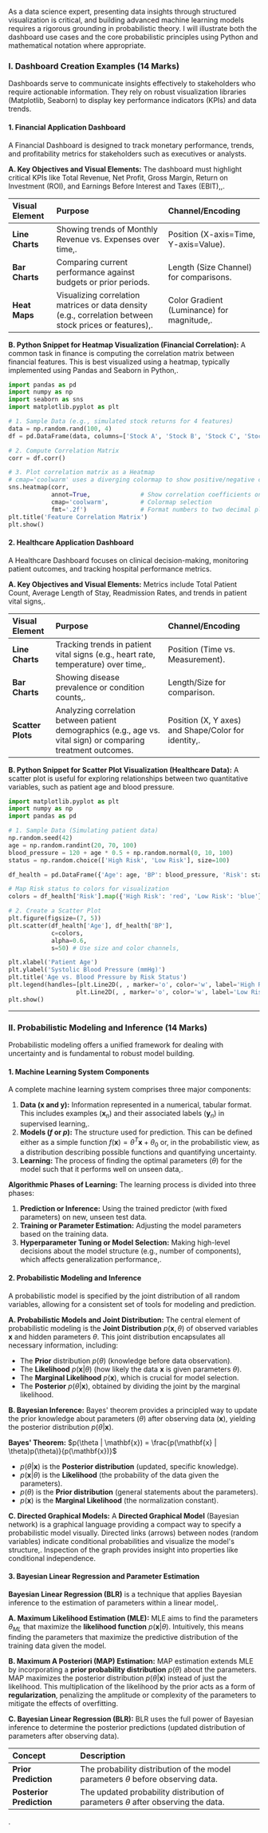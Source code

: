 As a data science expert, presenting data insights through structured visualization is critical, and building advanced machine learning models requires a rigorous grounding in probabilistic theory. I will illustrate both the dashboard use cases and the core probabilistic principles using Python and mathematical notation where appropriate.

### I. Dashboard Creation Examples (14 Marks)

Dashboards serve to communicate insights effectively to stakeholders who require actionable information. They rely on robust visualization libraries (Matplotlib, Seaborn) to display key performance indicators (KPIs) and data trends.

#### 1. Financial Application Dashboard

A Financial Dashboard is designed to track monetary performance, trends, and profitability metrics for stakeholders such as executives or analysts.

**A. Key Objectives and Visual Elements:**
The dashboard must highlight critical KPIs like Total Revenue, Net Profit, Gross Margin, Return on Investment (ROI), and Earnings Before Interest and Taxes (EBIT),,.

| Visual Element | Purpose | Channel/Encoding |
| :--- | :--- | :--- |
| **Line Charts** | Showing trends of Monthly Revenue vs. Expenses over time,. | Position (X-axis=Time, Y-axis=Value). |
| **Bar Charts** | Comparing current performance against budgets or prior periods. | Length (Size Channel) for comparisons. |
| **Heat Maps** | Visualizing correlation matrices or data density (e.g., correlation between stock prices or features),. | Color Gradient (Luminance) for magnitude,. |

**B. Python Snippet for Heatmap Visualization (Financial Correlation):**
A common task in finance is computing the correlation matrix between financial features. This is best visualized using a heatmap, typically implemented using Pandas and Seaborn in Python,.

```python
import pandas as pd
import numpy as np
import seaborn as sns
import matplotlib.pyplot as plt

# 1. Sample Data (e.g., simulated stock returns for 4 features)
data = np.random.rand(100, 4) 
df = pd.DataFrame(data, columns=['Stock A', 'Stock B', 'Stock C', 'Stock D'])

# 2. Compute Correlation Matrix
corr = df.corr()

# 3. Plot correlation matrix as a Heatmap
# cmap='coolwarm' uses a diverging colormap to show positive/negative correlation
sns.heatmap(corr, 
            annot=True,              # Show correlation coefficients on the map
            cmap='coolwarm',         # Colormap selection
            fmt='.2f')               # Format numbers to two decimal places
plt.title('Feature Correlation Matrix')
plt.show()
```

#### 2. Healthcare Application Dashboard

A Healthcare Dashboard focuses on clinical decision-making, monitoring patient outcomes, and tracking hospital performance metrics.

**A. Key Objectives and Visual Elements:**
Metrics include Total Patient Count, Average Length of Stay, Readmission Rates, and trends in patient vital signs,.

| Visual Element | Purpose | Channel/Encoding |
| :--- | :--- | :--- |
| **Line Charts** | Tracking trends in patient vital signs (e.g., heart rate, temperature) over time,. | Position (Time vs. Measurement). |
| **Bar Charts** | Showing disease prevalence or condition counts,. | Length/Size for comparison. |
| **Scatter Plots** | Analyzing correlation between patient demographics (e.g., age vs. vital sign) or comparing treatment outcomes. | Position (X, Y axes) and Shape/Color for identity,. |

**B. Python Snippet for Scatter Plot Visualization (Healthcare Data):**
A scatter plot is useful for exploring relationships between two quantitative variables, such as patient age and blood pressure.

```python
import matplotlib.pyplot as plt
import numpy as np
import pandas as pd

# 1. Sample Data (Simulating patient data)
np.random.seed(42)
age = np.random.randint(20, 70, 100)
blood_pressure = 120 + age * 0.5 + np.random.normal(0, 10, 100)
status = np.random.choice(['High Risk', 'Low Risk'], size=100)

df_health = pd.DataFrame({'Age': age, 'BP': blood_pressure, 'Risk': status})

# Map Risk status to colors for visualization
colors = df_health['Risk'].map({'High Risk': 'red', 'Low Risk': 'blue'})

# 2. Create a Scatter Plot
plt.figure(figsize=(7, 5))
plt.scatter(df_health['Age'], df_health['BP'], 
            c=colors, 
            alpha=0.6, 
            s=50) # Use size and color channels,

plt.xlabel('Patient Age')
plt.ylabel('Systolic Blood Pressure (mmHg)')
plt.title('Age vs. Blood Pressure by Risk Status')
plt.legend(handles=[plt.Line2D(, , marker='o', color='w', label='High Risk', markerfacecolor='red', markersize=8),
                   plt.Line2D(, , marker='o', color='w', label='Low Risk', markerfacecolor='blue', markersize=8)])
plt.show()
```

***

### II. Probabilistic Modeling and Inference (14 Marks)

Probabilistic modeling offers a unified framework for dealing with uncertainty and is fundamental to robust model building.

#### 1. Machine Learning System Components

A complete machine learning system comprises three major components:

1.  **Data ($\mathbf{x}$ and $\mathbf{y}$):** Information represented in a numerical, tabular format. This includes examples ($\mathbf{x}_n$) and their associated labels ($\mathbf{y}_n$) in supervised learning,.
2.  **Models ($f$ or $p$):** The structure used for prediction. This can be defined either as a simple function $f(\mathbf{x}) = \theta^T \mathbf{x} + \theta_0$ or, in the probabilistic view, as a distribution describing possible functions and quantifying uncertainty.
3.  **Learning:** The process of finding the optimal parameters ($\theta$) for the model such that it performs well on unseen data,.

**Algorithmic Phases of Learning:** The learning process is divided into three phases:
1.  **Prediction or Inference:** Using the trained predictor (with fixed parameters) on new, unseen test data.
2.  **Training or Parameter Estimation:** Adjusting the model parameters based on the training data.
3.  **Hyperparameter Tuning or Model Selection:** Making high-level decisions about the model structure (e.g., number of components), which affects generalization performance,.

#### 2. Probabilistic Modeling and Inference

A probabilistic model is specified by the joint distribution of all random variables, allowing for a consistent set of tools for modeling and prediction.

**A. Probabilistic Models and Joint Distribution:**
The central element of probabilistic modeling is the **Joint Distribution** $p(\mathbf{x}, \theta)$ of observed variables $\mathbf{x}$ and hidden parameters $\theta$. This joint distribution encapsulates all necessary information, including:
*   The **Prior** distribution $p(\theta)$ (knowledge before data observation).
*   The **Likelihood** $p(\mathbf{x} | \theta)$ (how likely the data $\mathbf{x}$ is given parameters $\theta$).
*   The **Marginal Likelihood** $p(\mathbf{x})$, which is crucial for model selection.
*   The **Posterior** $p(\theta | \mathbf{x})$, obtained by dividing the joint by the marginal likelihood.

**B. Bayesian Inference:**
Bayes' theorem provides a principled way to update the prior knowledge about parameters ($\theta$) after observing data ($\mathbf{x}$), yielding the posterior distribution $p(\theta | \mathbf{x})$.

**Bayes' Theorem:**
$p(\theta | \mathbf{x}) = \frac{p(\mathbf{x} | \theta)p(\theta)}{p(\mathbf{x})}$

*   $p(\theta | \mathbf{x})$ is the **Posterior distribution** (updated, specific knowledge).
*   $p(\mathbf{x} | \theta)$ is the **Likelihood** (the probability of the data given the parameters).
*   $p(\theta)$ is the **Prior distribution** (general statements about the parameters).
*   $p(\mathbf{x})$ is the **Marginal Likelihood** (the normalization constant).

**C. Directed Graphical Models:**
A **Directed Graphical Model** (Bayesian network) is a graphical language providing a compact way to specify a probabilistic model visually. Directed links (arrows) between nodes (random variables) indicate conditional probabilities and visualize the model's structure,. Inspection of the graph provides insight into properties like conditional independence.

#### 3. Bayesian Linear Regression and Parameter Estimation

**Bayesian Linear Regression (BLR)** is a technique that applies Bayesian inference to the estimation of parameters within a linear model,.

**A. Maximum Likelihood Estimation (MLE):**
MLE aims to find the parameters $\theta_{ML}$ that maximize the **likelihood function** $p(\mathbf{x} | \theta)$. Intuitively, this means finding the parameters that maximize the predictive distribution of the training data given the model.

**B. Maximum A Posteriori (MAP) Estimation:**
MAP estimation extends MLE by incorporating a **prior probability distribution** $p(\theta)$ about the parameters. MAP maximizes the posterior distribution $p(\theta | \mathbf{x})$ instead of just the likelihood. This multiplication of the likelihood by the prior acts as a form of **regularization**, penalizing the amplitude or complexity of the parameters to mitigate the effects of overfitting.

**C. Bayesian Linear Regression (BLR):**
BLR uses the full power of Bayesian inference to determine the posterior predictions (updated distribution of parameters after observing data).

| Concept | Description |
| :--- | :--- |
| **Prior Prediction** | The probability distribution of the model parameters $\theta$ before observing data. |
| **Posterior Prediction** | The updated probability distribution of parameters $\theta$ after observing the data. |
.

